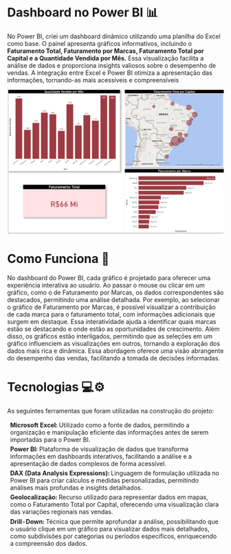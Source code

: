 # Dashboard no Power BI 📊

No Power BI, criei um dashboard dinâmico utilizando uma planilha do Excel como base. O painel apresenta gráficos informativos, incluindo o **Faturamento Total, Faturamento por Marcas, Faturamento Total por Capital e a Quantidade Vendida por Mês.** Essa visualização facilita a análise de dados e proporciona insights valiosos sobre o desempenho de vendas. A integração entre Excel e Power BI otimiza a apresentação das informações, tornando-as mais acessíveis e compreensíveis

<div>
<img src="Dashboard/dashboardnopowerbi.png" width="700px" />

# Como Funciona 📌

No dashboard do Power BI, cada gráfico é projetado para oferecer uma experiência interativa ao usuário. Ao passar o mouse ou clicar em um gráfico, como o de Faturamento por Marcas, os dados correspondentes são destacados, permitindo uma análise detalhada. Por exemplo, ao selecionar o gráfico de Faturamento por Marcas, é possível visualizar a contribuição de cada marca para o faturamento total, com informações adicionais que surgem em destaque. Essa interatividade ajuda a identificar quais marcas estão se destacando e onde estão as oportunidades de crescimento. Além disso, os gráficos estão interligados, permitindo que as seleções em um gráfico influenciem as visualizações em outros, tornando a exploração dos dados mais rica e dinâmica. Essa abordagem oferece uma visão abrangente do desempenho das vendas, facilitando a tomada de decisões informadas.

# Tecnologias 💻⚙
As seguintes ferramentas que foram utilizadas na construção do projeto:
<table>
  <thead>
    <td> <b>Microsoft Excel:</b> Utilizado como a fonte de dados, permitindo a organização e manipulação eficiente das informações antes de serem importadas para o Power BI.</td>
  </thead>
  <tbody>
    <thead>
      <td> <b>Power BI:</b> Plataforma de visualização de dados que transforma informações em dashboards interativos, facilitando a análise e a apresentação de dados complexos de forma acessível.</td>
    </thead>
    <thead>
      <td> <b>DAX (Data Analysis Expressions):</b> Linguagem de formulação utilizada no Power BI para criar cálculos e medidas personalizadas, permitindo análises mais profundas e insights detalhados.</td>
    <thead>
      <td> <b>Geolocalização:</b> Recurso utilizado para representar dados em mapas, como o Faturamento Total por Capital, oferecendo uma visualização clara das variações regionais nas vendas.</td>
    </thead>
    <thead>
      <td> <b>Drill-Down:</b> Técnica que permite aprofundar a análise, possibilitando que o usuário clique em um gráfico para visualizar dados mais detalhados, como subdivisões por categorias ou períodos específicos, enriquecendo a compreensão dos dados.</td>
    </thead>
  </tbody>
</table>

